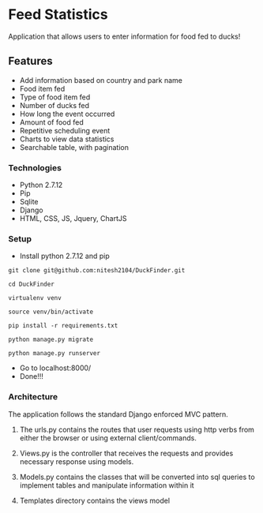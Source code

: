 # Feed Statistics

Application that allows users to enter information for
food fed to ducks!

## Features
- Add information based on country and park name
- Food item fed
- Type of food item fed
- Number of ducks fed
- How long the event occurred
- Amount of food fed
- Repetitive scheduling event
- Charts to view data statistics
- Searchable table, with pagination

### Technologies
- Python 2.7.12
- Pip
- Sqlite
- Django
- HTML, CSS, JS, Jquery, ChartJS

### Setup
- Install python 2.7.12 and pip

```
git clone git@github.com:nitesh2104/DuckFinder.git

cd DuckFinder

virtualenv venv

source venv/bin/activate

pip install -r requirements.txt

python manage.py migrate

python manage.py runserver
```

-  Go to localhost:8000/
- Done!!!

### Architecture
The application follows the standard Django enforced MVC pattern.

1. The urls.py contains the routes that user requests using http verbs from either
the browser or using external client/commands.

2. Views.py is the controller that receives the requests and provides
necessary response using models.

3. Models.py contains the classes that will be converted into sql
queries to implement tables and manipulate information within it

4. Templates directory contains the views model


